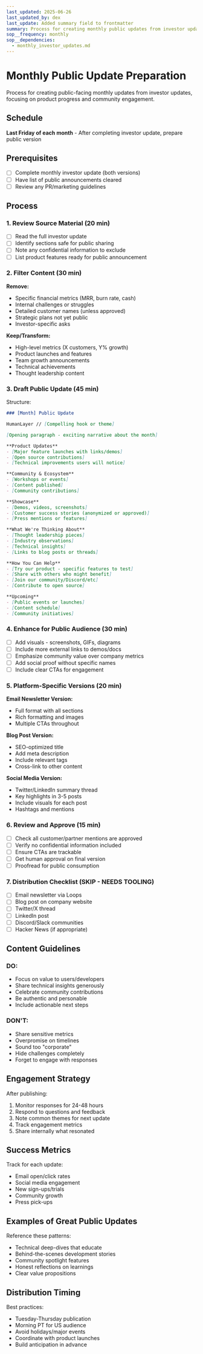 ```yaml
---
last_updated: 2025-06-26
last_updated_by: dex
last_update: Added summary field to frontmatter
summary: Process for creating monthly public updates from investor updates
sop__frequency: monthly
sop__dependencies:
  - monthly_investor_updates.md
---
```


# Monthly Public Update Preparation

Process for creating public-facing monthly updates from investor updates, focusing on product progress and community engagement.

## Schedule

**Last Friday of each month** - After completing investor update, prepare public version

## Prerequisites

- [ ] Complete monthly investor update (both versions)
- [ ] Have list of public announcements cleared
- [ ] Review any PR/marketing guidelines

## Process

### 1. Review Source Material (20 min)

- [ ] Read the full investor update
- [ ] Identify sections safe for public sharing
- [ ] Note any confidential information to exclude
- [ ] List product features ready for public announcement

### 2. Filter Content (30 min)

**Remove:**
- Specific financial metrics (MRR, burn rate, cash)
- Internal challenges or struggles
- Detailed customer names (unless approved)
- Strategic plans not yet public
- Investor-specific asks

**Keep/Transform:**
- High-level metrics (X customers, Y% growth)
- Product launches and features
- Team growth announcements
- Technical achievements
- Thought leadership content

### 3. Draft Public Update (45 min)

Structure:
```markdown
### [Month] Public Update

HumanLayer // [Compelling hook or theme]

[Opening paragraph - exciting narrative about the month]

**Product Updates**
- [Major feature launches with links/demos]
- [Open source contributions]
- [Technical improvements users will notice]

**Community & Ecosystem**
- [Workshops or events]
- [Content published]
- [Community contributions]

**Showcase**
- [Demos, videos, screenshots]
- [Customer success stories (anonymized or approved)]
- [Press mentions or features]

**What We're Thinking About**
- [Thought leadership pieces]
- [Industry observations]
- [Technical insights]
- [Links to blog posts or threads]

**How You Can Help**
- [Try our product - specific features to test]
- [Share with others who might benefit]
- [Join our community/Discord/etc]
- [Contribute to open source]

**Upcoming**
- [Public events or launches]
- [Content schedule]
- [Community initiatives]
```

### 4. Enhance for Public Audience (30 min)

- [ ] Add visuals - screenshots, GIFs, diagrams
- [ ] Include more external links to demos/docs
- [ ] Emphasize community value over company metrics
- [ ] Add social proof without specific names
- [ ] Include clear CTAs for engagement

### 5. Platform-Specific Versions (20 min)

**Email Newsletter Version:**
- Full format with all sections
- Rich formatting and images
- Multiple CTAs throughout

**Blog Post Version:**
- SEO-optimized title
- Add meta description
- Include relevant tags
- Cross-link to other content

**Social Media Version:**
- Twitter/LinkedIn summary thread
- Key highlights in 3-5 posts
- Include visuals for each post
- Hashtags and mentions

### 6. Review and Approve (15 min)

- [ ] Check all customer/partner mentions are approved
- [ ] Verify no confidential information included
- [ ] Ensure CTAs are trackable
- [ ] Get human approval on final version
- [ ] Proofread for public consumption

### 7. Distribution Checklist (SKIP - NEEDS TOOLING)

- [ ] Email newsletter via Loops
- [ ] Blog post on company website
- [ ] Twitter/X thread
- [ ] LinkedIn post
- [ ] Discord/Slack communities
- [ ] Hacker News (if appropriate)

## Content Guidelines

### DO:
- Focus on value to users/developers
- Share technical insights generously
- Celebrate community contributions
- Be authentic and personable
- Include actionable next steps

### DON'T:
- Share sensitive metrics
- Overpromise on timelines
- Sound too "corporate"
- Hide challenges completely
- Forget to engage with responses

## Engagement Strategy

After publishing:
1. Monitor responses for 24-48 hours
2. Respond to questions and feedback
3. Note common themes for next update
4. Track engagement metrics
5. Share internally what resonated

## Success Metrics

Track for each update:
- Email open/click rates
- Social media engagement
- New sign-ups/trials
- Community growth
- Press pick-ups

## Examples of Great Public Updates

Reference these patterns:
- Technical deep-dives that educate
- Behind-the-scenes development stories
- Community spotlight features
- Honest reflections on learnings
- Clear value propositions

## Distribution Timing

Best practices:
- Tuesday-Thursday publication
- Morning PT for US audience
- Avoid holidays/major events
- Coordinate with product launches
- Build anticipation in advance
